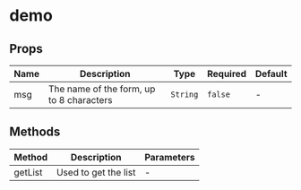 # demo

## Props

<!-- @vuese:demo:props:start -->
|Name|Description|Type|Required|Default|
|---|---|---|---|---|
|msg|The name of the form, up to 8 characters|`String`|`false`|-|

<!-- @vuese:demo:props:end -->


## Methods

<!-- @vuese:demo:methods:start -->
|Method|Description|Parameters|
|---|---|---|
|getList|Used to get the list|-|

<!-- @vuese:demo:methods:end -->


